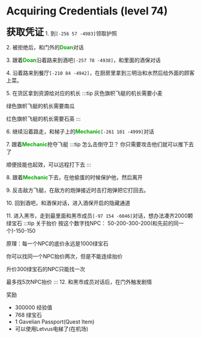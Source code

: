 # Acquiring Credentials (level 74)
<span style="font-size: 25px;">**获取凭证**</span>
<span class="stage-index">1.</span> 到`[-256 57 -4983]`领取护照

<span class="stage-index">2.</span> 被拒绝后，和门外的<font color=00AA00>**Doan**</font>对话

<span class="stage-index">3.</span> 跟着<font color=00AA00>**Doan**</font>沿着路来到酒吧`[-257 78 -4938]`，和里面的酒保对话

<span class="stage-index">4.</span> 沿着路来到餐厅`[-210 84 -4942]`，在厨房里拿到三明治和水然后给外面的顾客上菜。

<span class="stage-index">5.</span> 在货区拿到资源给对应的机长
:::tip
灰色旗帜飞艇的机长需要小麦

绿色旗帜飞艇的机长需要南瓜

红色旗帜飞艇的机长需要石英
:::

<span class="stage-index">6.</span> 继续沿着路走，和梯子上的<font color=00AA00>**Mechanic**</font>`[-261 101 -4999]`对话

<span class="stage-index">7.</span> 跟着<font color=00AA00>**Mechanic**</font>抢夺飞艇
:::tip 怎么击倒守卫？
你只需要攻击他们就可以推下去了

顺便技能也起效，可以远程打下去
:::

<span class="stage-index">8.</span> 跟着<font color=00AA00>**Mechanic**</font>下去，在他偷蛋的时候保护他，然后离开

<span class="stage-index">9.</span> 反击敌方飞艇，在敌方的炮弹接近时击打炮弹把它打回去。

<span class="stage-index">10.</span> 回到酒吧，和酒保对话，进入酒保开启的隐藏通道

<span class="stage-index">11.</span> 进入黑市，走到最里面和黑市成员`[-97 154 -6046]`对话，想办法凑齐2000颗绿宝石
:::tip 关于抬价
按这个数字找NPC：
50-200-300-200(和先前的同一个)-150-150

原理：每一个NPC的底价永远是1000绿宝石

你可以找同一个NPC抬价两次，但是不能连续抬价

升价300绿宝石的NPC只能找一次

最多找5次NPC抬价
:::
<span class="stage-index">12.</span> 和黑市成员对话后，在门外触发剧情

奖励
+ 300000 经验值
+ 768 绿宝石
+ 1 Gavelian Passport(Quest Item)
+ 可以使用Letvus电梯了(在机场)
